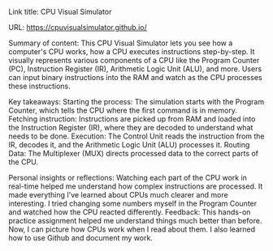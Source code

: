 Link title: CPU Visual Simulator 

URL: https://cpuvisualsimulator.github.io/

Summary of content:
This CPU Visual Simulator lets you see how a computer's CPU works, how a CPU executes instructions step-by-step. 
It visually represents various components of a CPU like the Program Counter (PC), Instruction Register (IR), Arithmetic Logic Unit (ALU), and more. Users can input binary instructions into the RAM and watch as the CPU processes these instructions.

Key takeaways:
Starting the process: The simulation starts with the Program Counter, which tells the CPU where the first command is in memory.
Fetching instruction: Instructions are picked up from RAM and loaded into the Instruction  Register (IR), where they are decoded to understand what needs to be done.
Execution: The Control Unit reads the instruction from the IR, decodes it, and the Arithmetic Logic Unit (ALU) processes it.
Routing Data: The Multiplexer (MUX) directs processed data to the correct parts of the CPU.

Personal insights or reflections:
Watching each part of the CPU work in real-time helped me understand how complex instructions are processed.
It made everything I’ve learned about CPUs much clearer and more interesting. I tried changing some numbers myself in the Program Counter and watched how the CPU reacted differently.
Feedback: This hands-on practice assignment helped me understand things much better than before. Now, I can picture how CPUs work when I read about them.
I also learned how to use Github and document my work.
